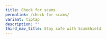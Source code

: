 ```yaml
---
title: Check for scams
permalink: /check-for-scams/
variant: tiptap
description: ""
third_nav_title: Stay safe with ScamShield
---
```

